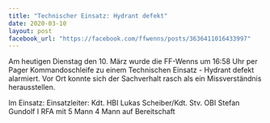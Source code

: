 ```yaml
---
title: "Technischer Einsatz: Hydrant defekt"
date: 2020-03-10
layout: post
facebook_url: "https://facebook.com/ffwenns/posts/3636411016433997"
---
```


Am heutigen Dienstag den 10. März wurde die FF-Wenns um 16:58 Uhr per Pager Kommandoschleife zu einem Technischen Einsatz - Hydrant defekt alarmiert. Vor Ort konnte sich der Sachverhalt rasch als ein Missverständnis herausstellen.

Im Einsatz:
Einsatzleiter: Kdt. HBI Lukas Scheiber/Kdt. Stv. OBI Stefan Gundolf I
RFA mit 5 Mann
4 Mann auf Bereitschaft
